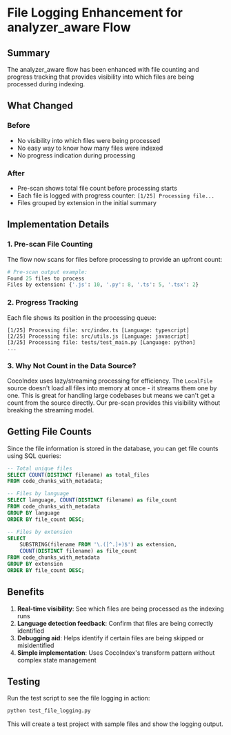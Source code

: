 # File Logging Enhancement for analyzer_aware Flow

## Summary

The analyzer_aware flow has been enhanced with file counting and progress tracking that provides visibility into which files are being processed during indexing.

## What Changed

### Before
- No visibility into which files were being processed
- No easy way to know how many files were indexed
- No progress indication during processing

### After
- Pre-scan shows total file count before processing starts
- Each file is logged with progress counter: `[1/25] Processing file...`
- Files grouped by extension in the initial summary

## Implementation Details

### 1. Pre-scan File Counting
The flow now scans for files before processing to provide an upfront count:
```python
# Pre-scan output example:
Found 25 files to process
Files by extension: {'.js': 10, '.py': 8, '.ts': 5, '.tsx': 2}
```

### 2. Progress Tracking
Each file shows its position in the processing queue:
```
[1/25] Processing file: src/index.ts [Language: typescript]
[2/25] Processing file: src/utils.js [Language: javascript]
[3/25] Processing file: tests/test_main.py [Language: python]
...
```

### 3. Why Not Count in the Data Source?
CocoIndex uses lazy/streaming processing for efficiency. The `LocalFile` source doesn't load all files into memory at once - it streams them one by one. This is great for handling large codebases but means we can't get a count from the source directly. Our pre-scan provides this visibility without breaking the streaming model.

## Getting File Counts

Since the file information is stored in the database, you can get file counts using SQL queries:

```sql
-- Total unique files
SELECT COUNT(DISTINCT filename) as total_files
FROM code_chunks_with_metadata;

-- Files by language
SELECT language, COUNT(DISTINCT filename) as file_count
FROM code_chunks_with_metadata
GROUP BY language
ORDER BY file_count DESC;

-- Files by extension
SELECT
    SUBSTRING(filename FROM '\.([^.]+)$') as extension,
    COUNT(DISTINCT filename) as file_count
FROM code_chunks_with_metadata
GROUP BY extension
ORDER BY file_count DESC;
```

## Benefits

1. **Real-time visibility**: See which files are being processed as the indexing runs
2. **Language detection feedback**: Confirm that files are being correctly identified
3. **Debugging aid**: Helps identify if certain files are being skipped or misidentified
4. **Simple implementation**: Uses CocoIndex's transform pattern without complex state management

## Testing

Run the test script to see the file logging in action:
```bash
python test_file_logging.py
```

This will create a test project with sample files and show the logging output.
